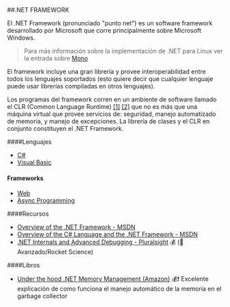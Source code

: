 ##.NET FRAMEWORK

El .NET Framework (pronunciado "punto net") es un software framework
desarrollado por Microsoft que corre principalmente sobre Microsoft Windows.

>Para más información sobre la implementación de .NET para Linux ver la entrada sobre [Mono]("Mono.md")

El framework incluye una gran librería y provee interoperabilidad entre todos los
lenguajes soportados (esto quiere decir que cualquier lenguaje puede usar librerías
  compiladas en otros lenguajes).

Los programas del framework corren en un ambiente de software
llamado el CLR (Common Language Runtime) [[1]](http://en.wikipedia.org/wiki/Common_Language_Runtime) [[2]](http://msdn.microsoft.com/en-us/library/8bs2ecf4.aspx)
que no es más que una máquina virtual que provee servicios de: seguridad,
manejo automatizado de memoria, y manejo de excepciones. La librería de clases
y el CLR en conjunto constituyen el .NET Framework.

####Lenguajes 
* [C#](c_sharp_lang "Recursos especializados del lenguaje C#")
* [Visual Basic](vb_net_lang "Recursos especializados del lenguaje Visual Basic")

#### Frameworks
* [Web](web_framework_asp_net.md)
* [Async Programming](async_programming.md)

####Recursos

* [Overview of the .NET Framework - MSDN](http://msdn.microsoft.com/en-us/library/zw4w595w.aspx)
* [Overview of the C# Language and the .NET Framework - MSDN](http://msdn.microsoft.com/en-us/library/z1zx9t92.aspx)
* [.NET Internals and Advanced Debugging - Pluralsight](http://pluralsight.com/training/courses/TableOfContents?courseName=dotnet-internals-adv-debug) :moneybag: (:rocket: Avanzado/Rocket Science)

####Libros

* [Under the hood .NET Memory Management (Amazon)](http://amzn.com/1906434751) :moneybag::exclamation: Excelente explicación de como funciona el manejo automático de la memoria en el garbage collector
